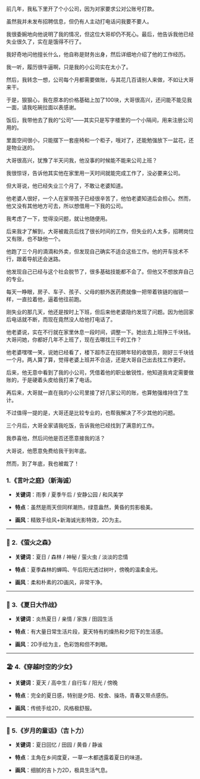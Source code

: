 前几年，我私下里开了个小公司，因为对家要求公对公账号打款。

虽然我并未发布招聘信息，但仍有人主动打电话问我要不要人。

我很委婉地向他说明了我的情况，但这位大哥却仍不死心。最后，他告诉我他已经失业很久了，实在是饿得不行了。

我好奇地问他擅长什么，他自称是财务出身，然后详细地介绍了他的工作经历。

我一听，履历很牛逼啊，只是我的小公司实在太小了。

然后，我转念一想，公司每个月都需要做账，与其花几百请别人来做，不如让大哥来干。

于是，狠狠心，我在原本的价格基础上加了100块，大哥很高兴，还问能不能见我一面，请我吃碗拉面以表感谢。

饭后，我带他去了我的“公司”——其实只是写字楼里的一个小隔间，用来注册公司用的。

里面空间很小，只能摆下一套座椅和一个柜子，哦对了，还能勉强放下一盆花，还是物业送的。

大哥很高兴，犹豫了半天问我，他没事的时候能不能来公司上班？

我很惊讶，告诉他其实他在家里用一天时间就能完成工作了，没必要来公司。

但大哥说，他已经失业三个月了，不敢让老婆知道。

他老婆人很好，一个人在家带孩子已经很辛苦了，他怕老婆知道后会担心。然而，他又没有其他地方可去，所以想借用一下我的公司。

我考虑了一下，觉得没问题，就让他随便用。

后来我才了解到，大哥被裁员后找了很长时间的工作，但失业的人太多，招聘岗位又有限，也不缺他一个。

他跑了三个月的滴滴和外卖，但发现自己确实不适合这些工作。他的开车技术不行，跟着导航还会迷路。

他发现自己已经与这个社会脱节了，很多基础技能都不会了。但他又不想放弃自己的专业。

每天一睁眼，房子、车子、孩子、父母的额外医药费就像一把带着铁链的枷锁一样，一直拉着他，逼着他往前跑。

刚失业的那几天，他还是按时上下班，但后来他老婆隐约发现了问题。因为他回家后电话就不断，而现在竟然没人给他打电话了。

他老婆说，实在不行就在家里休息一段时间，调整一下。她出去上班挣三千块钱。大哥问她，你都好几年不上班了，现在去哪找三千的工作？

他老婆嘿嘿一笑，说她已经看了，楼下超市正在招聘年轻的收银员，刚好三千块钱一个月。两人算了算，觉得老婆上班并不合适，还是大哥自己出去找工作更好。

后来，他无意中看到了我的小公司，凭借着他的职业敏锐性，他知道我肯定需要做账的，于是硬着头皮给我打来了电话。

再后来，大哥就一直在我的小公司里接了好几家公司的账，也算勉强维持住了生计。

不过值得一提的是，大哥还是比较专业的，也帮我解决了不少其他的问题。

三个月后，大哥全家请我吃饭，告诉我他已经找到了满意的工作。

我恭喜他，然后问他是否还愿意接我的活？

大哥说，他愿意免费给我干到年底。

然而，到了年底，我也被裁了！


### **1.《言叶之庭》（新海诚）**

- **关键词**：雨季 / 夏季午后 / 安静公园 / 和风美学
    
- **特点**：虽然是雨天但同样潮热，绿意盎然，黄昏的剪影极美。
    
- **画风**：精致手绘风+新海诚光影特效，2D为主。
    

---

### 🏮 **2.《萤火之森》**

- **关键词**：夏日 / 森林 / 神秘 / 萤火虫 / 淡淡的恋情
    
- **特点**：夏季森林的蝉鸣、午后阳光透过树叶，傍晚的温柔金光。
    
- **画风**：柔和朴素的2D画风，非常干净。
    

---

### 🍉 **3.《夏日大作战》**

- **关键词**：炎热夏日 / 亲情 / 家族 / 田园生活
    
- **特点**：有大量日常生活片段，夏天特有的燥热和夕阳下的生活感。
    
- **画风**：2D手绘为主，色彩饱和但不刺眼。
    

---

### 🏖️ **4.《穿越时空的少女》**

- **关键词**：夏天 / 高中生 / 自行车 / 阳光 / 傍晚
    
- **特点**：完全的夏日感，特别是夕阳、校舍、操场，青春又带点感伤。
    
- **画风**：传统手绘2D，风格极舒服。
    

---

### 🍧 **5.《岁月的童话》（吉卜力）**

- **关键词**：夏日回忆 / 田园 / 黄昏 / 静谧
    
- **特点**：主角在乡间度夏，一草一木都透露着夏日的味道。
    
- **画风**：细腻的吉卜力2D，极具生活气息。